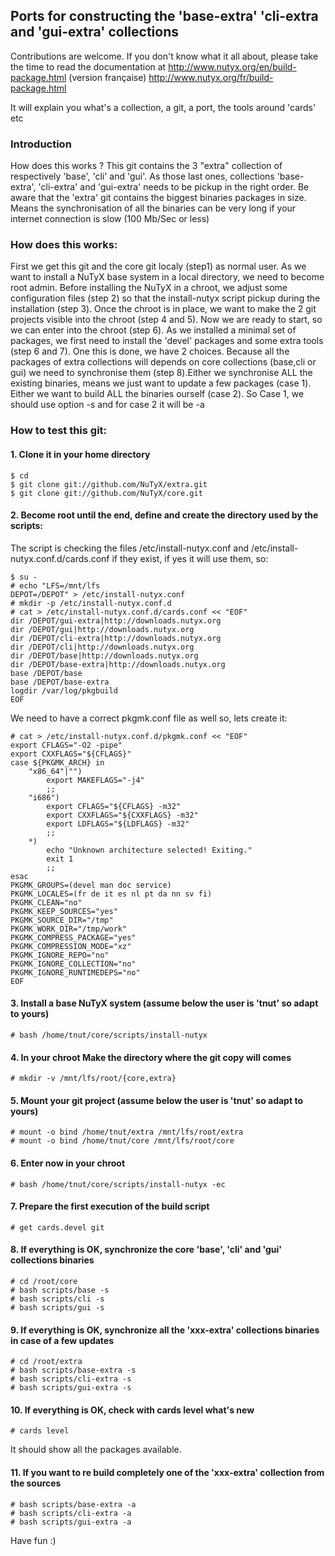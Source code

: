 ## Ports for constructing the 'base-extra' 'cli-extra and 'gui-extra' collections

Contributions are welcome. If you don't know what it all about, please take the time to read the documentation at
http://www.nutyx.org/en/build-package.html
(version française)
http://www.nutyx.org/fr/build-package.html

It will explain you what's a collection, a git, a port, the tools around 'cards' etc
### Introduction
How does this works ? This git contains the 3 "extra" collection of respectively 'base', 'cli' and 'gui'. As those last ones, collections 'base-extra', 'cli-extra' and 'gui-extra' needs to be pickup in the right order. Be aware that the 'extra' git contains the biggest binaries packages in size. Means the synchronisation of all the binaries can be very long if your internet connection is slow (100 Mb/Sec or less)
### How does this works:
First we get this git and the core git localy (step1) as normal user. As we want to install a NuTyX base system in a local directory, we need to become root admin. Before installing the NuTyX in a chroot, we adjust some configuration files (step 2) so that the install-nutyx script pickup during the installation (step 3). Once the chroot is in place, we want to make the 2 git projects visible into the chroot (step 4 and 5). Now we are ready to start, so we can enter into the chroot (step 6). As we installed a minimal set of packages, we first need to install the 'devel' packages and some extra tools (step 6 and 7). One this is done, we have 2 choices. Because all the packages of extra collections will depends on core collections (base,cli or gui) we need to synchronise them (step 8).Either we synchronise ALL the existing binaries, means we just want to update a few packages (case 1). Either we want to build ALL the binaries ourself (case 2). So Case 1, we should use option -s and for case 2 it will be -a

### How to test this git:

#### 1. Clone it in your home directory

    $ cd
    $ git clone git://github.com/NuTyX/extra.git
    $ git clone git://github.com/NuTyX/core.git

#### 2. Become root until the end, define and create the directory used by the scripts:

 The script is checking the files /etc/install-nutyx.conf and /etc/install-nutyx.conf.d/cards.conf if they exist, if yes it will use them, so:

    $ su -
    # echo "LFS=/mnt/lfs
    DEPOT=/DEPOT" > /etc/install-nutyx.conf
    # mkdir -p /etc/install-nutyx.conf.d
    # cat > /etc/install-nutyx.conf.d/cards.conf << "EOF"
    dir /DEPOT/gui-extra|http://downloads.nutyx.org
    dir /DEPOT/gui|http://downloads.nutyx.org
    dir /DEPOT/cli-extra|http://downloads.nutyx.org
    dir /DEPOT/cli|http://downloads.nutyx.org
    dir /DEPOT/base|http://downloads.nutyx.org
    dir /DEPOT/base-extra|http://downloads.nutyx.org
    base /DEPOT/base
    base /DEPOT/base-extra
    logdir /var/log/pkgbuild
    EOF
 We need to have a correct pkgmk.conf file as well so, lets create it:
 

    # cat > /etc/install-nutyx.conf.d/pkgmk.conf << "EOF"
    export CFLAGS="-O2 -pipe"
    export CXXFLAGS="${CFLAGS}"
    case ${PKGMK_ARCH} in
        "x86_64"|"")
            export MAKEFLAGS="-j4"
            ;;
        "i686")
            export CFLAGS="${CFLAGS} -m32"
            export CXXFLAGS="${CXXFLAGS} -m32"
            export LDFLAGS="${LDFLAGS} -m32"
            ;;
        *)
            echo "Unknown architecture selected! Exiting."
            exit 1
            ;;
    esac
    PKGMK_GROUPS=(devel man doc service)
    PKGMK_LOCALES=(fr de it es nl pt da nn sv fi)
    PKGMK_CLEAN="no"
    PKGMK_KEEP_SOURCES="yes"
    PKGMK_SOURCE_DIR="/tmp"
    PKGMK_WORK_DIR="/tmp/work"
    PKGMK_COMPRESS_PACKAGE="yes"
    PKGMK_COMPRESSION_MODE="xz"
    PKGMK_IGNORE_REPO="no"
    PKGMK_IGNORE_COLLECTION="no"
    PKGMK_IGNORE_RUNTIMEDEPS="no"
    EOF

#### 3. Install a base NuTyX system (assume below the user is 'tnut' so adapt to yours)

    # bash /home/tnut/core/scripts/install-nutyx

#### 4. In your chroot Make the directory where the git copy will comes

    # mkdir -v /mnt/lfs/root/{core,extra}

#### 5. Mount your git project (assume below the user is 'tnut' so adapt to yours)

    # mount -o bind /home/tnut/extra /mnt/lfs/root/extra
    # mount -o bind /home/tnut/core /mnt/lfs/root/core

#### 6. Enter now in your chroot

    # bash /home/tnut/core/scripts/install-nutyx -ec

#### 7. Prepare the first execution of the build script

    # get cards.devel git
 
#### 8. If everything is OK, synchronize the core 'base', 'cli' and 'gui' collections binaries

    # cd /root/core
    # bash scripts/base -s
    # bash scripts/cli -s
    # bash scripts/gui -s
    
#### 9. If everything is OK, synchronize all the 'xxx-extra' collections binaries in case of a few updates 

    # cd /root/extra
    # bash scripts/base-extra -s
    # bash scripts/cli-extra -s
    # bash scripts/gui-extra -s

#### 10. If everything is OK, check with cards level what's new

    # cards level

 It should show all the packages available.

#### 11. If you want to re build completely one of the 'xxx-extra' collection from the sources

    # bash scripts/base-extra -a
    # bash scripts/cli-extra -a
    # bash scripts/gui-extra -a


Have fun :)
